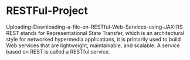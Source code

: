 # RESTFul-Project
Uploading-Downloading-a-file-on-RESTful-Web-Services-using-JAX-RS
REST stands for Representational State Transfer, which is an architectural style for networked hypermedia applications, 
it is primarily used to build Web services that are lightweight, maintainable, and scalable. 
A service based on REST is called a RESTful service.
